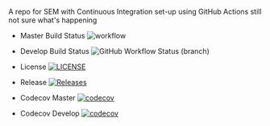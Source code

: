 A repo for SEM with Continuous Integration set-up using GitHub Actions
still not sure what's happening

* Master Build Status ![workflow](https://github.com/julkaswieta/sem/actions/workflows/main.yml/badge.svg)

* Develop Build Status ![GitHub Workflow Status (branch)](https://img.shields.io/github/workflow/status/julkaswieta/sem/A%20workflow%20for%20my%20Hello%20World%20App/develop)

* License  [![LICENSE](https://img.shields.io/github/license/julkaswieta/sem.svg?style=flat-square)](https://github.com/julkaswieta/sem/blob/master/LICENSE)

* Release [![Releases](https://img.shields.io/github/release/julkaswieta/sem/all.svg?style=flat-square)](https://github.com/julkaswieta/sem/releases)

* Codecov Master [![codecov](https://codecov.io/gh/julkaswieta/sem/branch/master/graph/badge.svg?token=VOA8QLLBQG)](https://codecov.io/gh/julkaswieta/sem)

* Codecov Develop [![codecov](https://codecov.io/gh/julkaswieta/sem/branch/develop/graph/badge.svg?token=VOA8QLLBQG)](https://codecov.io/gh/julkaswieta/sem)